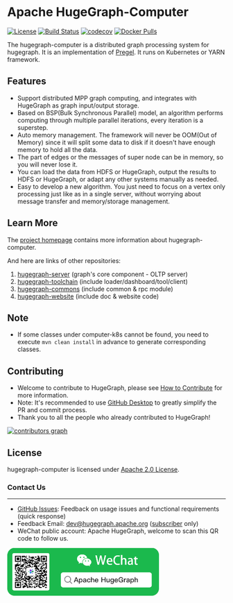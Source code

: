 # Apache HugeGraph-Computer

[![License](https://img.shields.io/badge/license-Apache%202-0E78BA.svg)](https://www.apache.org/licenses/LICENSE-2.0.html)
[![Build Status](https://github.com/apache/hugegraph-computer/actions/workflows/ci.yml/badge.svg)](https://github.com/apache/hugegraph-computer/actions/workflows/ci.yml)
[![codecov](https://codecov.io/gh/apache/incubator-hugegraph-computer/branch/master/graph/badge.svg)](https://codecov.io/gh/apache/incubator-hugegraph-computer)
[![Docker Pulls](https://img.shields.io/docker/pulls/hugegraph/hugegraph-computer)](https://hub.docker.com/repository/docker/hugegraph/hugegraph-computer)

The hugegraph-computer is a distributed graph processing system for hugegraph. It is an implementation of [Pregel](https://kowshik.github.io/JPregel/pregel_paper.pdf). It runs on Kubernetes or YARN framework.

## Features

- Support distributed MPP graph computing, and integrates with HugeGraph as graph input/output storage.
- Based on BSP(Bulk Synchronous Parallel) model, an algorithm performs computing through multiple parallel iterations, every iteration is a superstep.
- Auto memory management. The framework will never be OOM(Out of Memory) since it will split some data to disk if it doesn't have enough memory to hold all the data.
- The part of edges or the messages of super node can be in memory, so you will never lose it.
- You can load the data from HDFS or HugeGraph, output the results to HDFS or HugeGraph, or adapt any other systems manually as needed.
- Easy to develop a new algorithm. You just need to focus on a vertex only processing just like as in a single server, without worrying about message transfer and memory/storage management.

## Learn More

The [project homepage](https://hugegraph.apache.org/docs/) contains more information about hugegraph-computer.

And here are links of other repositories:
1. [hugegraph-server](https://github.com/apache/hugegraph) (graph's core component - OLTP server)
2. [hugegraph-toolchain](https://github.com/apache/hugegraph-toolchain) (include loader/dashboard/tool/client)
3. [hugegraph-commons](https://github.com/apache/hugegraph-commons) (include common & rpc module)
4. [hugegraph-website](https://github.com/apache/hugegraph-doc) (include doc & website code)

## Note

- If some classes under computer-k8s cannot be found, you need to execute `mvn clean install` in advance to generate corresponding classes.

## Contributing

- Welcome to contribute to HugeGraph, please see [How to Contribute](https://hugegraph.apache.org/docs/contribution-guidelines/contribute/) for more information.
- Note: It's recommended to use [GitHub Desktop](https://desktop.github.com/) to greatly simplify the PR and commit process.
- Thank you to all the people who already contributed to HugeGraph!

[![contributors graph](https://contrib.rocks/image?repo=apache/hugegraph-computer)](https://github.com/apache/incubator-hugegraph-computer/graphs/contributors)

## License

hugegraph-computer is licensed under [Apache 2.0 License](https://github.com/apache/incubator-hugegraph-computer.git).

### Contact Us

---

 - [GitHub Issues](https://github.com/apache/incubator-hugegraph-computer/issues): Feedback on usage issues and functional requirements (quick response)
 - Feedback Email: [dev@hugegraph.apache.org](mailto:dev@hugegraph.apache.org) ([subscriber](https://hugegraph.apache.org/docs/contribution-guidelines/subscribe/) only)
 - WeChat public account: Apache HugeGraph, welcome to scan this QR code to follow us.

 <img src="https://github.com/apache/incubator-hugegraph-doc/blob/master/assets/images/wechat.png?raw=true" alt="QR png" width="350"/>

